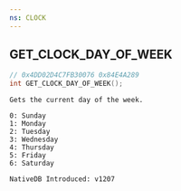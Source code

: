 ```yaml
---
ns: CLOCK
---
```

## GET_CLOCK_DAY_OF_WEEK

```c
// 0x4DD02D4C7FB30076 0x84E4A289
int GET_CLOCK_DAY_OF_WEEK();
```

```
Gets the current day of the week.

0: Sunday
1: Monday
2: Tuesday
3: Wednesday
4: Thursday
5: Friday
6: Saturday

NativeDB Introduced: v1207
```

